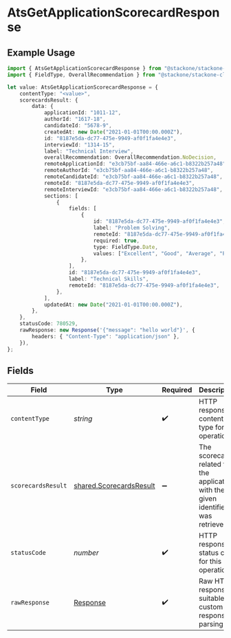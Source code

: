 # AtsGetApplicationScorecardResponse

## Example Usage

```typescript
import { AtsGetApplicationScorecardResponse } from "@stackone/stackone-client-ts/sdk/models/operations";
import { FieldType, OverallRecommendation } from "@stackone/stackone-client-ts/sdk/models/shared";

let value: AtsGetApplicationScorecardResponse = {
    contentType: "<value>",
    scorecardsResult: {
        data: {
            applicationId: "1011-12",
            authorId: "1617-18",
            candidateId: "5678-9",
            createdAt: new Date("2021-01-01T00:00.000Z"),
            id: "8187e5da-dc77-475e-9949-af0f1fa4e4e3",
            interviewId: "1314-15",
            label: "Technical Interview",
            overallRecommendation: OverallRecommendation.NoDecision,
            remoteApplicationId: "e3cb75bf-aa84-466e-a6c1-b8322b257a48",
            remoteAuthorId: "e3cb75bf-aa84-466e-a6c1-b8322b257a48",
            remoteCandidateId: "e3cb75bf-aa84-466e-a6c1-b8322b257a48",
            remoteId: "8187e5da-dc77-475e-9949-af0f1fa4e4e3",
            remoteInterviewId: "e3cb75bf-aa84-466e-a6c1-b8322b257a48",
            sections: [
                {
                    fields: [
                        {
                            id: "8187e5da-dc77-475e-9949-af0f1fa4e4e3",
                            label: "Problem Solving",
                            remoteId: "8187e5da-dc77-475e-9949-af0f1fa4e4e3",
                            required: true,
                            type: FieldType.Date,
                            values: ["Excellent", "Good", "Average", "Poor"],
                        },
                    ],
                    id: "8187e5da-dc77-475e-9949-af0f1fa4e4e3",
                    label: "Technical Skills",
                    remoteId: "8187e5da-dc77-475e-9949-af0f1fa4e4e3",
                },
            ],
            updatedAt: new Date("2021-01-01T00:00.000Z"),
        },
    },
    statusCode: 780529,
    rawResponse: new Response('{"message": "hello world"}', {
        headers: { "Content-Type": "application/json" },
    }),
};
```

## Fields

| Field                                                                              | Type                                                                               | Required                                                                           | Description                                                                        |
| ---------------------------------------------------------------------------------- | ---------------------------------------------------------------------------------- | ---------------------------------------------------------------------------------- | ---------------------------------------------------------------------------------- |
| `contentType`                                                                      | *string*                                                                           | :heavy_check_mark:                                                                 | HTTP response content type for this operation                                      |
| `scorecardsResult`                                                                 | [shared.ScorecardsResult](../../../sdk/models/shared/scorecardsresult.md)          | :heavy_minus_sign:                                                                 | The scorecard related to the application with the given identifiers was retrieved. |
| `statusCode`                                                                       | *number*                                                                           | :heavy_check_mark:                                                                 | HTTP response status code for this operation                                       |
| `rawResponse`                                                                      | [Response](https://developer.mozilla.org/en-US/docs/Web/API/Response)              | :heavy_check_mark:                                                                 | Raw HTTP response; suitable for custom response parsing                            |